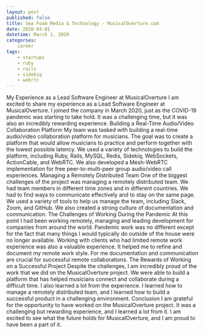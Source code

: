```yaml
---
layout: post
published: false
title: Sea Foam Media & Technology - MusicalOverture.com
date: 2020-03-01
datetime: March 1, 2020
categories:
    career
tags:
    - startups
    - ruby
    - rails
    - sidekiq
    - webrtc
---
```


My Experience as a Lead Software Engineer at MusicalOverture
I am excited to share my experience as a Lead Software Engineer at MusicalOverture. I joined the company in March 2020, just as the COVID-19 pandemic was starting to take hold. It was a challenging time, but it was also an incredibly rewarding experience.
Building a Real-Time Audio/Video Collaboration Platform
My team was tasked with building a real-time audio/video collaboration platform for musicians. The goal was to create a platform that would allow musicians to practice and perform together with the lowest possible latency.
We used a variety of technologies to build the platform, including Ruby, Rails, MySQL, Redis, Sidekiq, WebSockets, ActionCable, and WebRTC. We also developed a Mesh-WebRTC implementation for free peer-to-multi-peer group audio/video call experiences.
Managing a Remotely Distributed Team
One of the biggest challenges of the project was managing a remotely distributed team. We had team members in different time zones and in different countries. We had to find ways to communicate effectively and to stay on the same page.
We used a variety of tools to help us manage the team, including Slack, Zoom, and GitHub. We also created a strong culture of documentation and communication.
The Challenges of Working During the Pandemic
At this point I had been working remotely, managing and leading development for companies from around the world. Pandemic work was no different except for the fact that many things I would typically do outside of the house were no longer available. Working with clients who had limited remote work experience was also a valuable experience. It helped me to refine and document my remote work style. For me documentation and communication are crucial for successful remote collaborations.
The Rewards of Working on a Successful Project
Despite the challenges, I am incredibly proud of the work that we did on the MusicalOverture project. We were able to build a platform that has helped musicians connect and collaborate during a difficult time.
I also learned a lot from the experience. I learned how to manage a remotely distributed team, and I learned how to build a successful product in a challenging environment.
Conclusion
I am grateful for the opportunity to have worked on the MusicalOverture project. It was a challenging but rewarding experience, and I learned a lot from it. I am excited to see what the future holds for MusicalOverture, and I am proud to have been a part of it.
